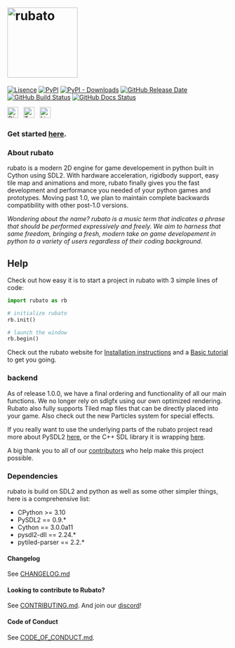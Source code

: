 # <img src="https://github.com/rubatopy/rubato/blob/main/docs/source/_static/full.png?raw=true" alt="rubato" width="160"/>

[![Lisence](https://img.shields.io/github/license/rubatopy/rubato?style=flat-square)](https://www.gnu.org/licenses/gpl-3.0.html)
[![PyPI](https://img.shields.io/pypi/v/rubato?style=flat-square)](https://pypi.org/project/rubato/)
[![PyPI - Downloads](https://img.shields.io/pypi/dm/rubato?style=flat-square)](https://pypi.org/project/rubato/)
[![GitHub Release Date](https://img.shields.io/github/release-date/rubatopy/rubato?style=flat-square)](https://github.com/rubatopy/rubato/releases)
[![GitHub Build Status](https://img.shields.io/github/actions/workflow/status/rubatopy/rubato/tests.yml?branch=main&style=flat-square)](https://github.com/rubatopy/rubato/actions/workflows/tests.yml)
[![GitHub Docs Status](https://img.shields.io/github/actions/workflow/status/rubatopy/rubato/nightly.yml?branch=main&label=docs&style=flat-square)](https://rubatopy.github.io/)

[<img src="https://logodownload.org/wp-content/uploads/2017/11/discord-logo-4-1.png" alt="Discord Server" width="25" />](https://discord.gg/rdce5GXRrC)
&nbsp;
[<img src="https://cdn4.iconfinder.com/data/icons/social-media-icons-the-circle-set/48/twitter_circle-512.png" alt="Twitter Page" width="25"/>](https://twitter.com/rubatopy)
&nbsp;
[<img src="https://upload.wikimedia.org/wikipedia/commons/thumb/f/f8/LinkedIn_icon_circle.svg/2048px-LinkedIn_icon_circle.svg.png" alt="Linkedin Page" width="25"/>](https://www.linkedin.com/company/rubatopy/)
&nbsp;

<!-- If you update this README again update the GitHub profile of rubatopy README -->

### Get started [here](https://rubato.app/).

### About rubato

rubato is a modern 2D engine for game developement in python built in Cython using SDL2. With hardware acceleration, rigidbody support, easy tile map and animations and more, rubato finally gives you the fast development and performance you needed of your python games and prototypes. Moving past 1.0, we plan to maintain complete backwards compatibility with other post-1.0 versions.

_Wondering about the name? rubato is a music term that indicates a phrase that should be performed expressively and freely. We aim to harness that same freedom, bringing a fresh, modern take on game developement in python to a variety of users regardless of their coding background._
<br>

## Help

Check out how easy it is to start a project in rubato with 3 simple lines of code:

```python
import rubato as rb

# initialize rubato
rb.init()

# launch the window
rb.begin()
```

Check out the rubato website for [Installation instructions](https://docs.rubato.app/latest/intro/) and a [Basic tutorial](https://docs.rubato.app/latest/tutorials/platformer/) to get you going.

### backend

As of release 1.0.0, we have a final ordering and functionality of all our main functions. We no longer rely on sdlgfx using our own optimized rendering. Rubato also fully supports Tiled map files that can be directly placed into your game. Also check out the new Particles system for special effects.

If you really want to use the underlying parts of the rubato project read more about PySDL2 [here](https://pysdl2.readthedocs.io/en/latest/), or the C++ SDL library it is wrapping [here](https://wiki.libsdl.org).

A big thank you to all of our [contributors](https://github.com/rubatopy/rubato/blob/main/CONTRIBUTORS.md) who help make this project possible.

### Dependencies

rubato is build on SDL2 and python as well as some other simpler things, here is a comprehensive list:

-   CPython >= 3.10
-   PySDL2 == 0.9.\*
-   Cython == 3.0.0a11
-   pysdl2-dll == 2.24.\*
-   pytiled-parser == 2.2.\*

#### Changelog

See [CHANGELOG.md](https://github.com/rubatopy/rubato/blob/main/CHANGELOG.md)

#### Looking to contribute to Rubato?

See [CONTRIBUTING.md](https://github.com/rubatopy/rubato/blob/main/CONTRIBUTING.md). And join our [discord](https://discord.gg/rdce5GXRrC)!

#### Code of Conduct

See [CODE_OF_CONDUCT.md](https://github.com/rubatopy/rubato/blob/main/CODE_OF_CONDUCT.md).
